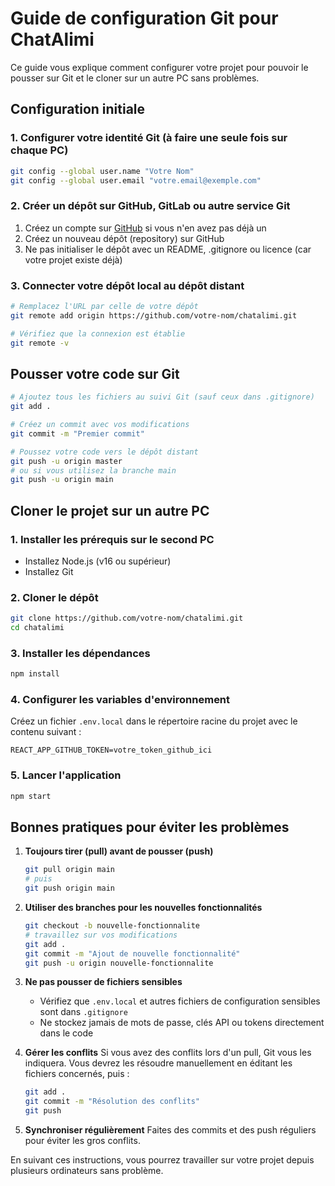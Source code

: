 # Guide de configuration Git pour ChatAlimi

Ce guide vous explique comment configurer votre projet pour pouvoir le pousser sur Git et le cloner sur un autre PC sans problèmes.

## Configuration initiale

### 1. Configurer votre identité Git (à faire une seule fois sur chaque PC)

```bash
git config --global user.name "Votre Nom"
git config --global user.email "votre.email@exemple.com"
```

### 2. Créer un dépôt sur GitHub, GitLab ou autre service Git

1. Créez un compte sur [GitHub](https://github.com/) si vous n'en avez pas déjà un
2. Créez un nouveau dépôt (repository) sur GitHub
3. Ne pas initialiser le dépôt avec un README, .gitignore ou licence (car votre projet existe déjà)

### 3. Connecter votre dépôt local au dépôt distant

```bash
# Remplacez l'URL par celle de votre dépôt
git remote add origin https://github.com/votre-nom/chatalimi.git

# Vérifiez que la connexion est établie
git remote -v
```

## Pousser votre code sur Git

```bash
# Ajoutez tous les fichiers au suivi Git (sauf ceux dans .gitignore)
git add .

# Créez un commit avec vos modifications
git commit -m "Premier commit"

# Poussez votre code vers le dépôt distant
git push -u origin master
# ou si vous utilisez la branche main
git push -u origin main
```

## Cloner le projet sur un autre PC

### 1. Installer les prérequis sur le second PC

- Installez Node.js (v16 ou supérieur)
- Installez Git

### 2. Cloner le dépôt

```bash
git clone https://github.com/votre-nom/chatalimi.git
cd chatalimi
```

### 3. Installer les dépendances

```bash
npm install
```

### 4. Configurer les variables d'environnement

Créez un fichier `.env.local` dans le répertoire racine du projet avec le contenu suivant :

```
REACT_APP_GITHUB_TOKEN=votre_token_github_ici
```

### 5. Lancer l'application

```bash
npm start
```

## Bonnes pratiques pour éviter les problèmes

1. **Toujours tirer (pull) avant de pousser (push)**
   ```bash
   git pull origin main
   # puis
   git push origin main
   ```

2. **Utiliser des branches pour les nouvelles fonctionnalités**
   ```bash
   git checkout -b nouvelle-fonctionnalite
   # travaillez sur vos modifications
   git add .
   git commit -m "Ajout de nouvelle fonctionnalité"
   git push -u origin nouvelle-fonctionnalite
   ```

3. **Ne pas pousser de fichiers sensibles**
   - Vérifiez que `.env.local` et autres fichiers de configuration sensibles sont dans `.gitignore`
   - Ne stockez jamais de mots de passe, clés API ou tokens directement dans le code

4. **Gérer les conflits**
   Si vous avez des conflits lors d'un pull, Git vous les indiquera. Vous devrez les résoudre manuellement en éditant les fichiers concernés, puis :
   ```bash
   git add .
   git commit -m "Résolution des conflits"
   git push
   ```

5. **Synchroniser régulièrement**
   Faites des commits et des push réguliers pour éviter les gros conflits.

En suivant ces instructions, vous pourrez travailler sur votre projet depuis plusieurs ordinateurs sans problème. 